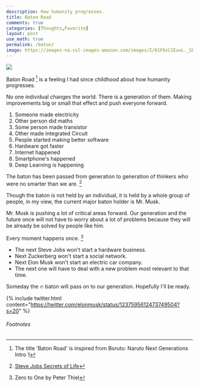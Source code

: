 ```yaml
---
description: How humanity progresses.
title: Baton Road
comments: true
categories: [Thoughts,Favorite]
layout: post
use_math: true
permalink: /baton/
image: https://images-na.ssl-images-amazon.com/images/I/61F6zC1EuvL._SL1024_.jpg
---
```


![](https://images-na.ssl-images-amazon.com/images/I/61F6zC1EuvL._SL1024_.jpg)

Baton Road [^2] is a feeling I had since childhood about how humanity progresses.

No one individual changes the world. There is a generation of them. Making improvements big or small that effect and push everyone forward.

1. Someone made electricity
2. Other person did maths
3. Some person made transistor
4. Other made Integrated Circuit
5. People started making better software
6. Hardware got faster
7. Internet happened
8. Smartphone's happened
9. Deep Learning is happening

The baton has been passed from generation to generation of thinkers who were no smarter than we are. [^3]

Though the baton is not held by an individual, it is held by a whole group of people, in my view, the current major baton holder is Mr. Musk.

Mr. Musk is pushing a lot of critical areas forward. Our generation and the future once will not have to worry about a lot of problems because they will be already be solved by people like him.

Every moment happens once. [^1]
- The next Steve Jobs won't start a hardware business.
- Next Zuckerberg won't start a social network.
- Next Elon Musk won't start an electric car company.
- The next one will have to deal with a new problem most relevant to that time.

Someday the 🔥 baton will pass on to our generation. Hopefully I'll be ready.

{% include twitter.html content="https://twitter.com/elonmusk/status/1237595612473749504?s=20" %}


###### *Footnotes*

[^1]: Zero to One by Peter Thiel
[^2]: The title 'Baton Road' is inspired from Boruto: Naruto Next Generations Intro 1
[^3]: [Steve Jobs Secrets of Life](https://www.youtube.com/watch?v=kYfNvmF0Bqw)